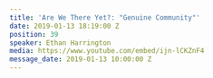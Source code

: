 ```yaml
---
title: 'Are We There Yet?: "Genuine Community"'
date: 2019-01-13 18:19:00 Z
position: 39
speaker: Ethan Harrington
media: https://www.youtube.com/embed/ijn-lCKZnF4
message_date: 2019-01-13 10:00:00 Z
---
```


